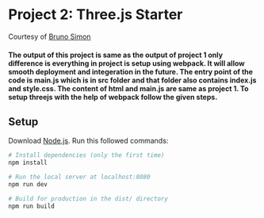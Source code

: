 # Project 2: Three.js Starter
Courtesy of [Bruno Simon](https://threejs-journey.xyz/)
#### The output of this project is same as the output of project 1 only difference is everything in project is setup using webpack. It will allow smooth deployment and integeration in the future. The entry point of the code is main.js which is in src folder and that folder also contains index.js and style.css. The content of html and main.js are same as project 1. To setup threejs with the help of webpack follow the given steps.

## Setup
Download [Node.js](https://nodejs.org/en/download/).
Run this followed commands:

``` bash
# Install dependencies (only the first time)
npm install

# Run the local server at localhost:8080
npm run dev

# Build for production in the dist/ directory
npm run build
```
